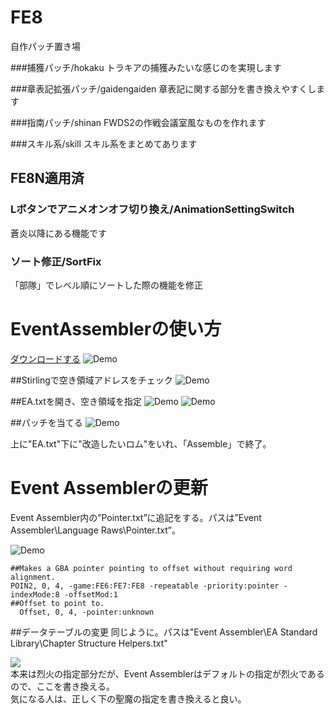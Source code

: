# FE8
自作パッチ置き場

###捕獲パッチ/hokaku
トラキアの捕獲みたいな感じのを実現します

###章表記拡張パッチ/gaidengaiden
章表記に関する部分を書き換えやすくします

###指南パッチ/shinan
FWDS2の作戦会議室風なものを作れます

###スキル系/skill
スキル系をまとめてあります

## FE8N適用済

### Lボタンでアニメオンオフ切り換え/AnimationSettingSwitch
蒼炎以降にある機能です

### ソート修正/SortFix
「部隊」でレベル順にソートした際の機能を修正




# EventAssemblerの使い方
[ダウンロードする](http://feuniverse.us/t/event-assembler/1749)
![Demo](http://i.imgur.com/mqOX0fz.png)

##Stirlingで空き領域アドレスをチェック
![Demo](http://i.imgur.com/pw8gSRk.png)

##EA.txtを開き、空き領域を指定
![Demo](http://i.imgur.com/8kQXLwE.png)
![Demo](http://i.imgur.com/uBfFf4L.png)

##パッチを当てる
![Demo](http://i.imgur.com/SuT7Vsp.png)

上に"EA.txt"下に"改造したいロム"をいれ、「Assemble」で終了。

# Event Assemblerの更新
Event Assembler内の”Pointer.txt”に追記をする。パスは”Event Assembler\Language Raws\Pointer.txt”。

![Demo](http://i.imgur.com/dvMrOHk.png)

    ##Makes a GBA pointer pointing to offset without requiring word alignment.
    POIN2, 0, 4, -game:FE6:FE7:FE8 -repeatable -priority:pointer -indexMode:8 -offsetMod:1
    ##Offset to point to.
      Offset, 0, 4, -pointer:unknown

##データテーブルの変更
同じように。パスは"Event Assembler\EA Standard Library\Chapter Structure Helpers.txt"

![](http://i.imgur.com/6IjQdR2.png)  
本来は烈火の指定部分だが、Event Assemblerはデフォルトの指定が烈火であるので、ここを書き換える。  
気になる人は、正しく下の聖魔の指定を書き換えると良い。